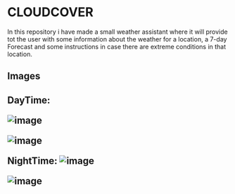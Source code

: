 <h1>CLOUDCOVER</h1>

<p>
In this repository i have made a small weather assistant where it will provide tot the user 
with some information about the weather for a location, a 7-day Forecast and some instructions in case there are 
extreme conditions in that location.
</p>

<h2>Images<h2>
 DayTime:
 
  ![image](https://github.com/user-attachments/assets/a29922e9-5581-4e82-a02c-bf150736fd89)



  ![image](https://github.com/user-attachments/assets/e962cf02-dc87-4db6-a09a-11c74e4551b8)



 NightTime:
 ![image](https://github.com/user-attachments/assets/79cac112-5878-4d8c-bb67-f5984d53f12e)


 
 ![image](https://github.com/user-attachments/assets/e7437e1c-d5ee-4a09-9fe2-deb9e47e32e2)

